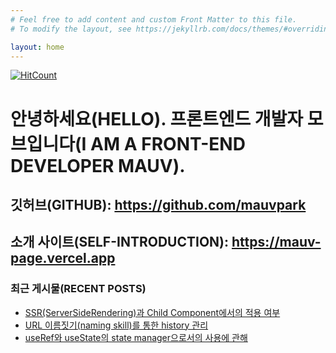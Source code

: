 ```yaml
---
# Feel free to add content and custom Front Matter to this file.
# To modify the layout, see https://jekyllrb.com/docs/themes/#overriding-theme-defaults

layout: home
---
```

[![HitCount](https://hits.dwyl.com/mauvpark/mauvparkgithubio.svg?style=flat&show=unique)](http://hits.dwyl.com/mauvpark/mauvparkgithubio)
# 안녕하세요(HELLO). 프론트엔드 개발자 모브입니다(I AM A FRONT-END DEVELOPER MAUV). 

## 깃허브(GITHUB): <https://github.com/mauvpark>
## 소개 사이트(SELF-INTRODUCTION): <https://mauv-page.vercel.app>

### 최근 게시물(RECENT POSTS)

- [SSR(ServerSideRendering)과 Child Component에서의 적용 여부](docs/React/2022-05-11-about-ssr-and-child-ssr.md)
- [URL 이름짓기(naming skill)를 통한 history 관리](docs/Javascript/2022-05-04-history-management-with-url-naming-skill.md)
- [useRef와 useState의 state manager으로서의 사용에 관해](docs/React/2022-05-03-useref-and-usestate-use-cases-as-a-state-manager.md)

<script src="https://utteranc.es/client.js"
        repo="mauvpark/mauvpark.github.io" 
        issue-term="pathname"
        theme="github-light"
        label="comment"
        crossorigin="anonymous"
        async>
</script>
